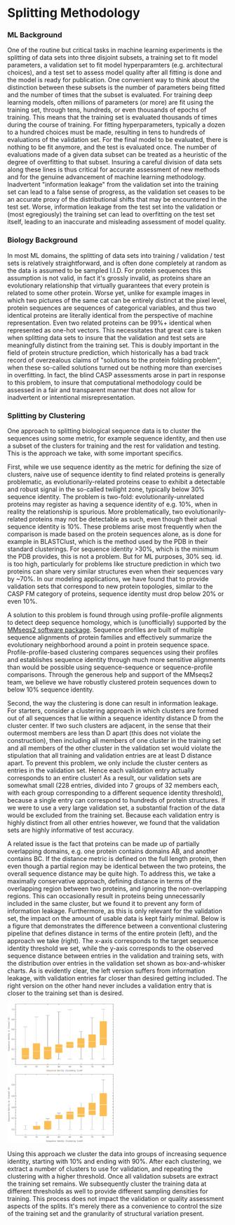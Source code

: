 # Splitting Methodology
### ML Background
One of the routine but critical tasks in machine learning experiments is the splitting of data sets into three disjoint subsets, a training set to fit model parameters, a validation set to fit model hyperparamters (e.g. architectural choices), and a test set to assess model quality after all fitting is done and the model is ready for publication. One convenient way to think about the distinction between these subsets is the number of parameters being fitted and the number of times that the subset is evaluated. For training deep learning models, often millions of parameters (or more) are fit using the training set, through tens, hundreds, or even thousands of epochs of training. This means that the training set is evaluated thousands of times during the course of training. For fitting hyperparameters, typically a dozen to a hundred choices must be made, resulting in tens to hundreds of evaluations of the validation set. For the final model to be evaluated, there is nothing to be fit anymore, and the test is evaluated once. The number of evaluations made of a given data subset can be treated as a heuristic of the degree of overfitting to that subset. Insuring a careful division of data sets along these lines is thus critical for accurate assessment of new methods and for the genuine advancement of machine learning methodology. Inadvertent "information leakage" from the validation set into the training set can lead to a false sense of progress, as the validation set ceases to be an accurate proxy of the distributional shifts that may be encountered in the test set. Worse, information leakage from the test set into the validation or (most egregiously) the training set can lead to overfitting on the test set itself, leading to an inaccurate and misleading assessment of model quality.

### Biology Background
In most ML domains, the splitting of data sets into training / validation / test sets is relatively straightforward, and is often done completely at random as the data is assumed to be sampled I.I.D. For protein sequences this assumption is not valid, in fact it's grossly invalid, as proteins share an evolutionary relationship that virtually guarantees that every protein is related to some other protein. Worse yet, unlike for example images in which two pictures of the same cat can be entirely distinct at the pixel level, protein sequences are sequences of categorical variables, and thus two identical proteins are literally identical from the perspective of machine representation. Even two related proteins can be 99%+ identical when represented as one-hot vectors. This necessitates that great care is taken when splitting data sets to insure that the validation and test sets are meaningfully distinct from the training set. This is doubly important in the field of protein structure prediction, which historically has a bad track record of overzealous claims of "solutions to the protein folding problem", when these so-called solutions turned out be nothing more than exercises in overfitting. In fact, the blind CASP assessments arose in part in response to this problem, to insure that computational methodology could be assessed in a fair and transparent manner that does not allow for inadvertent or intentional misrepresentation.

### Splitting by Clustering
One approach to splitting biological sequence data is to cluster the sequences using some metric, for example sequence identity, and then use a subset of the clusters for training and the rest for validation and testing. This is the approach we take, with some important specifics.

First, while we use sequence identity as the metric for defining the size of clusters, naive use of sequence identity to find related proteins is generally problematic, as evolutionarily-related proteins cease to exhibit a detectable and robust signal in the so-called twilight zone, typically below 30% sequence identity. The problem is two-fold: evolutionarily-unrelated proteins may register as having a sequence identity of e.g. 10%, when in reality the relationship is spurious. More problematically, two evolutionarily-related proteins may not be detectable as such, even though their actual sequence identity is 10%. These problems arise most frequently when the comparison is made based on the protein sequences alone, as is done for example in BLASTClust, which is the method used by the PDB in their standard clusterings. For sequence identity >30%, which is the minimum the PDB provides, this is not a problem. But for ML purposes, 30% seq. id. is too high, particularly for problems like structure prediction in which two proteins can share very similar structures even when their sequences vary by ~70%. In our modeling applications, we have found that to provide validation sets that correspond to new protein topologies, similar to the CASP FM category of proteins, sequence identity must drop below 20% or even 10%.

A solution to this problem is found through using profile-profile alignments to detect deep sequence homology, which is (unofficially) supported by the [MMseqs2 software package](https://github.com/soedinglab/MMseqs2). Sequence profiles are built of multiple sequence alignments of protein families and effectively summarize the evolutionary neighborhood around a point in protein sequence space. Profile-profile-based clustering compares sequences using their profiles and establishes sequence identity through much more sensitive alignments than would be possible using sequence-sequence or sequence-profile comparisons. Through the generous help and support of the MMseqs2 team, we believe we have robustly clustered protein sequences down to below 10% sequence identity.

Second, the way the clustering is done can result in information leakage. For starters, consider a clustering approach in which clusters are formed out of all sequences that lie within a sequence identity distance D from the cluster center. If two such clusters are adjacent, in the sense that their outermost members are less than D apart (this does not violate the construction), then including all members of one cluster in the training set and all members of the other cluster in the validation set would violate the stipulation that all training and validation entries are at least D distance apart. To prevent this problem, we only include the cluster centers as entries in the validation set. Hence each validation entry actually corresponds to an entire cluster! As a result, our validation sets are somewhat small (228 entries, divided into 7 groups of 32 members each, with each group corresponding to a different sequence identity threshold), because a single entry can correspond to hundreds of protein structures. If we were to use a very large validation set, a substantial fraction of the data would be excluded from the training set. Because each validation entry is highly distinct from all other entries however, we found that the validation sets are highly informative of test accuracy.

A related issue is the fact that proteins can be made up of partially overlapping domains, e.g. one protein contains domains AB, and another contains BC. If the distance metric is defined on the full length protein, then even though a partial region may be identical between the two proteins, the overall sequence distance may be quite high. To address this, we take a maximally conservative approach, defining distance in terms of the overlapping region between two proteins, and ignoring the non-overlapping regions. This can occasionally result in proteins being unnecessarily included in the same cluster, but we found it to prevent any form of information leakage. Furthermore, as this is only relevant for the validation set, the impact on the amount of usable data is kept fairly minimal. Below is a figure that demonstrates the difference between a conventional clustering pipeline that defines distance in terms of the entire protein (left), and the approach we take (right). The x-axis corresponds to the target sequence identity threshold we set, while the y-axis corresponds to the observed sequence distance between entries in the validation and training sets, with the distribution over entries in the validation set shown as box-and-whisker charts. As is evidently clear, the left version suffers from information leakage, with validation entries far closer than desired getting included. The right version on the other hand never includes a validation entry that is closer to the training set than is desired.

<img src="images/left.png" width="48%">&nbsp;&nbsp;&nbsp;&nbsp;&nbsp;&nbsp;&nbsp;&nbsp;<img src="images/right.png" width="48%">

Using this approach we cluster the data into groups of increasing sequence identity, starting with 10% and ending with 90%. After each clustering, we extract a number of clusters to use for validation, and repeating the clustering with a higher threshold. Once all validation subsets are extract the training set remains. We subsequently cluster the training data at different thresholds as well to provide different sampling densities for training. This process does not impact the validation or quality assessment aspects of the splits. It's merely there as a convenience to control the size of the training set and the granularity of structural variation present.
